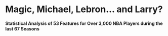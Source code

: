# Magic, Michael, Lebron... and Larry?

**Statistical Analysis of 53 Features for Over 3,000 NBA Players during the last 67 Seasons**